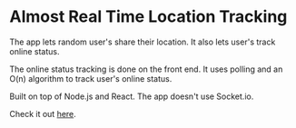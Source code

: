 # Almost Real Time Location Tracking

The app lets random user's share their location. It also lets user's track online status.

The online status tracking is done on the front end. It uses polling and an O(n) algorithm to track user's online status.

Built on top of Node.js and React. The app doesn't use Socket.io.

Check it out [here](https://serene-tundra-37010.herokuapp.com/).